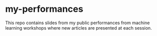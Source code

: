 # my-performances
This repo contains slides from my public performances from machine learning workshops where new articles are presented at each session.
